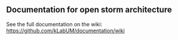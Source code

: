 ## Documentation for open storm architecture

See the full documentation on the wiki: https://github.com/kLabUM/documentation/wiki
